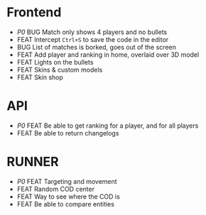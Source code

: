 # Frontend
* *P0* BUG Match only shows 4 players and no bullets
* FEAT Intercept `Ctrl+S` to save the code in the editor
* BUG List of matches is borked, goes out of the screen
* FEAT Add player and ranking in home, overlaid over 3D model
* FEAT Lights on the bullets
* FEAT Skins & custom models
* FEAT Skin shop

# API
* *P0* FEAT Be able to get ranking for a player, and for all players
* FEAT Be able to return changelogs

# RUNNER
* *P0* FEAT Targeting and movement
* FEAT Random COD center
* FEAT Way to see where the COD is
* FEAT Be able to compare entities
